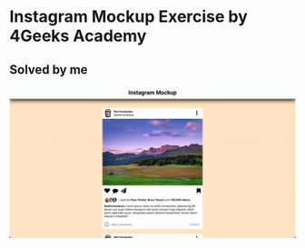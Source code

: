 # Instagram Mockup Exercise by 4Geeks Academy

## Solved by me

![Instagram Mockup Exercise by 4Geeks Academy](img/Instagram-Mockup-Result.jpg)
